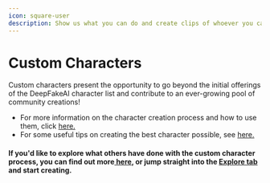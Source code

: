 ```yaml
---
icon: square-user
description: Show us what you can do and create clips of whoever you can dream of!
---
```


# Custom Characters

Custom characters present the opportunity to go beyond the initial offerings of the DeepFakeAI character list and contribute to an ever-growing pool of community creations!&#x20;

* For more information on the character creation process and how to use them, click [here.](creating-and-using-custom-characters.md)
* For some useful tips on creating the best character possible, see [here.](tips-and-tricks.md)

#### If you'd like to explore what others have done with the custom character process, you can find out more[ here](explore.md), or jump straight into the [Explore tab](https://fakeai.io/explore) and start creating.
